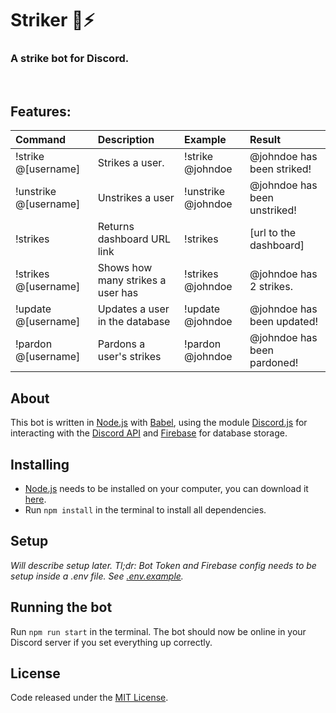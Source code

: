 # Striker 🤖⚡
### A strike bot for Discord.

<br />

## Features:
|Command|Description|Example|Result|
|:-|:-|:-|:-|
|!strike @[username]|Strikes a user.|!strike @johndoe|@johndoe has been striked!|
|!unstrike @[username]|Unstrikes a user|!unstrike @johndoe|@johndoe has been unstriked!|
|!strikes|Returns dashboard URL link|!strikes|[url to the dashboard]|
|!strikes @[username]|Shows how many strikes a user has|!strikes @johndoe|@johndoe has 2 strikes.|
|!update @[username]|Updates a user in the database|!update @johndoe|@johndoe has been updated!|
|!pardon @[username]|Pardons a user's strikes|!pardon @johndoe|@johndoe has been pardoned!|

## About

This bot is written in [Node.js](https://nodejs.org/en/) with [Babel](https://babeljs.io/), using the module [Discord.js](https://discord.js.org/#/) for interacting with the [Discord API](https://discordapp.com/developers/docs/intro) and [Firebase](https://firebase.google.com/) for database storage.

## Installing

* [Node.js](https://nodejs.org/en/) needs to be installed on your computer, you can download it [here](https://nodejs.org/en/download/).
* Run ```npm install``` in the terminal to install all dependencies.

## Setup

*Will describe setup later. Tl;dr: Bot Token and Firebase config needs to be setup inside a .env file. See [.env.example](https://github.com/carlssonemil/striker-bot/blob/master/.env.example).*

## Running the bot

Run ```npm run start``` in the terminal. The bot should now be online in your Discord server if you set everything up correctly.

## License
Code released under the [MIT License](https://github.com/carlssonemil/project-boilerplate/blob/master/LICENSE).